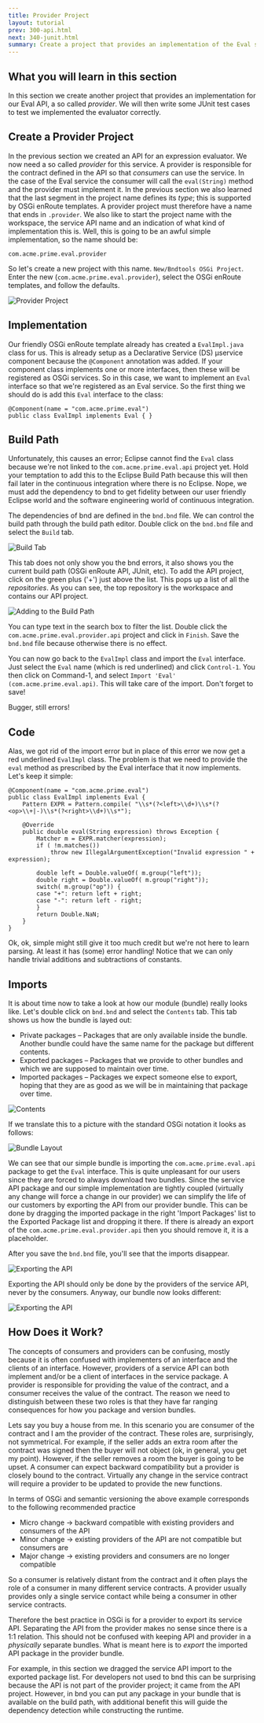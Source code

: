 ```yaml
---
title: Provider Project
layout: tutorial
prev: 300-api.html
next: 340-junit.html
summary: Create a project that provides an implementation of the Eval service.
---
```


## What you will learn in this section

In this section we create another project that provides an implementation for our Eval API, a so called _provider_. We will then write some JUnit test cases to test we implemented the evaluator correctly.

## Create a Provider Project

In the previous section we created an API for an expression evaluator. We now need a so called *provider* for this service. A provider is responsible for the contract defined in the API so that *consumers* can use the service. In the case of the Eval service the consumer will call the `eval(String)` method and the provider must implement it. In the previous section we also learned that the last segment in the project name defines its *type*; this is supported by OSGi enRoute templates. A provider project must therefore have a name that ends in `.provider`. We also like to start the project name with the workspace, the service API name and an indication of what kind of implementation this is. Well, this is going to be an awful simple implementation, so the name should be:

	com.acme.prime.eval.provider

So let's create a new project with this name. `New/Bndtools OSGi Project`. Enter the new (`com.acme.prime.eval.provider`), select the OSGi enRoute templates, and follow the defaults.

![Provider Project](/img/tutorial_base/provider-create-0.png)

## Implementation

Our friendly OSGi enRoute template already has created a `EvalImpl.java` class for us. This is already setup as a Declarative Service (DS) µservice component because the `@Component` annotation was added. If your component class implements one or more interfaces, then these will be registered as OSGi services. So in this case, we want to implement an `Eval` interface so that we're registered as an Eval service. So the first thing we should do is add this `Eval` interface to the class:

	@Component(name = "com.acme.prime.eval")
	public class EvalImpl implements Eval { }
	
## Build Path
 
Unfortunately, this causes an error; Eclipse cannot find the `Eval` class because we're not linked to the `com.acme.prime.eval.api` project yet. Hold your temptation to add this to the Eclipse Build Path because this will then fail later in the continuous integration where there is no Eclipse. Nope, we must add the dependency to bnd to get fidelity between our user friendly Eclipse world and the software engineering world of continuous integration. 

The dependencies of bnd are defined in the `bnd.bnd` file. We can control the build path through the build path editor. Double click on the `bnd.bnd` file and select the `Build` tab.

![Build Tab](/img/tutorial_base/provider-create-1.png)

This tab does not only show you the bnd errors, it also shows you the current build path (OSGi enRoute API, JUnit, etc). To add the API project, click on the green plus ('+') just above the list. This pops up a list of all the *repositories*. As you can see, the top repository is the workspace and contains our API project. 

![Adding to the Build Path](/img/tutorial_base/provider-create-2.png)

You can type text in the search box to filter the list. Double click the `com.acme.prime.eval.provider.api` project and click in `Finish`. Save the `bnd.bnd` file because otherwise there is no effect.

You can now go back to the `EvalImpl` class and import the `Eval` interface. Just select the `Eval` name (which is red underlined) and click `Control-1`. You then click on Command-1, and select  `Import 'Eval' (com.acme.prime.eval.api)`. This will take care of the import. Don't forget to save!

Bugger, still errors!

##  Code

Alas, we got rid of the import error but in place of this error we now get a red underlined `EvalImpl` class. The problem is that we need to provide the `eval` method as prescribed by the Eval interface that it now implements. Let's keep it simple:

	@Component(name = "com.acme.prime.eval")
	public class EvalImpl implements Eval {
		Pattern EXPR = Pattern.compile( "\\s*(?<left>\\d+)\\s*(?<op>\\+|-)\\s*(?<right>\\d+)\\s*");
		
		@Override
		public double eval(String expression) throws Exception {
			Matcher m = EXPR.matcher(expression);
			if ( !m.matches())
				throw new IllegalArgumentException("Invalid expression " + expression);
			
			double left = Double.valueOf( m.group("left"));
			double right = Double.valueOf( m.group("right"));
			switch( m.group("op")) {
			case "+": return left + right;
			case "-": return left - right;
			}
			return Double.NaN;
		}
	}
 
Ok, ok, simple might still give it too much credit but we're not here to learn parsing. At least it has (some) error handling! Notice that we can only handle trivial additions and subtractions of constants.

## Imports

It is about time now to take a look at how our module (bundle) really looks like. Let's double click on `bnd.bnd` and select the `Contents` tab. This tab shows us how the bundle is layed out:

* Private packages – Packages that are only available inside the bundle. Another bundle could have the same name for the package but different contents.
* Exported packages – Packages that we provide to other bundles and which we are supposed to maintain over time.
* Imported packages – Packages we expect someone else to export, hoping that they are as good as we will be in maintaining that package over time.

![Contents](/img/tutorial_base/provider-imports-0.png)

If we translate this to a picture with the standard OSGi notation it looks as follows:

![Bundle Layout](/img/tutorial_base/provider-imports-1.png)

We can see that our simple bundle is importing the `com.acme.prime.eval.api` package to get the `Eval` interface. This is quite unpleasant for our users since they are forced to always download two bundles. Since the service API package and our simple implementation are tightly coupled (virtually any change will force a change in our provider) we can simplify the life of our customers by exporting the API from our provider bundle. This can be done by dragging the imported package in the right 'Import Packages' list to the Exported Package list and dropping it there.  If there is already an export of the `com.acme.prime.eval.provider.api` then you should remove it, it is a placeholder.

After you save the `bnd.bnd` file, you'll see that the imports disappear.

![Exporting the  API](/img/tutorial_base/provider-imports-2.png)

Exporting the API should only be done by the providers of the service API, never by the consumers. Anyway, our bundle now looks different:

![Exporting the  API](/img/tutorial_base/provider-imports-3.png)

## How Does it Work?

The concepts of consumers and providers can be confusing, mostly because it is often confused with implementers of an interface and the clients of an interface. However, providers of a service API can both implement and/or be a client of interfaces in the service package. A provider is responsible for providing the value of the contract, and a consumer receives the value of the contract. The reason we need to distinguish between these two roles is that they have far ranging consequences for how you package and version bundles.

Lets say you buy a house from me. In this scenario you are consumer of the contract and I am the provider of the contract. These roles are, surprisingly, not symmetrical. For example, if the seller adds an extra room after the contract was signed then the buyer will not object (ok, in general, you get my point). However, if the seller removes a room the buyer is going to be upset. A consumer can expect backward compatibility but a provider is closely bound to the contract. Virtually any change in the service contract will require a provider to be updated to provide the new functions. 

In terms of OSGi and semantic versioning the above example corresponds to the following recommended practice
* Micro change -> backward compatible with existing providers and consumers of the API
* Minor change -> existing providers of the API are not compatible but consumers are
* Major change -> existing providers and consumers are no longer compatible

So a consumer is relatively distant from the contract and it often plays the role of a consumer in many different service contracts. A provider usually provides only a single service contact while being a consumer in other service contracts.  

Therefore the best practice in OSGi is for a provider to export its service API. Separating the API from the provider makes no sense since there is a 1:1 relation. This should not be confused with keeping API and provider in a _physically_ separate bundles. What is meant here is to _export_ the imported API package in the provider bundle.

For example, in this section we dragged the service API import to the exported package list. For developers not used to bnd this can be surprising because the API is not part of the provider project; it came from the API project. However, in bnd you can put any package in your bundle that is available on the build path, with additional benefit this will guide the dependency detection while constructing the runtime.

 




